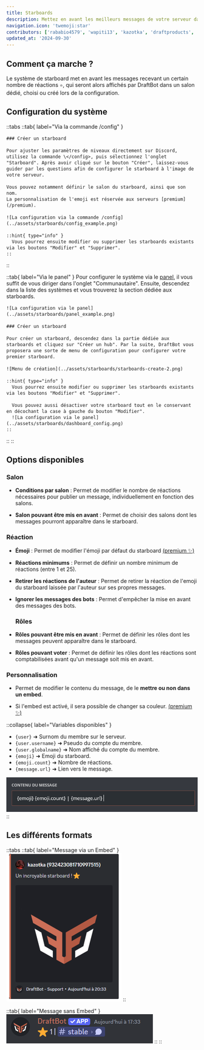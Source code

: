 ```yaml
---
title: Starboards
description: Mettez en avant les meilleurs messages de votre serveur dans un salon dédié en interagissant avec une réaction.
navigation.icon: 'twemoji:star'
contributors: ['rababio4579', 'wapiti13', 'kazotka', 'draftproducts', 'draftproducts']
updated_at: '2024-09-30'
---
```


## Comment ça marche ?

Le système de starboard met en avant les messages recevant un certain nombre de réactions `⭐`, qui seront alors affichés par DraftBot dans un salon dédié, choisi ou créé lors de la configuration.

## Configuration du système

::tabs
  ::tab{ label="Via la commande /config" }

    ### Créer un starboard

    Pour ajuster les paramètres de niveaux directement sur Discord, utilisez la commande \</config>, puis sélectionnez l'onglet "Starboard". Après avoir cliqué sur le bouton "Créer", laissez-vous guider par les questions afin de configurer le starboard à l'image de votre serveur.

    Vous pouvez notamment définir le salon du starboard, ainsi que son nom.
    La personnalisation de l'emoji est réservée aux serveurs [premium](/premium).

    ![La configuration via la commande /config](../assets/starboards/config_example.png)

    ::hint{ type="info" }
      Vous pourrez ensuite modifier ou supprimer les starboards existants via les boutons "Modifier" et "Supprimer".
    ::
  ::

  ::tab{ label="Via le panel" }
    Pour configurer le système via le [panel](/dashboard/first/community), il vous suffit de vous diriger dans l'onglet "Communautaire". Ensuite, descendez dans la liste des systèmes et vous trouverez la section dédiée aux starboards.

    ![La configuration via le panel](../assets/starboards/panel_example.png)

    ### Créer un starboard

    Pour créer un starboard, descendez dans la partie dédiée aux starboards et cliquez sur "Créer un hub". Par la suite, DraftBot vous proposera une sorte de menu de configuration pour configurer votre premier starboard.

    ![Menu de création](../assets/starboards/starboards-create-2.png)

    ::hint{ type="info" }
      Vous pourrez ensuite modifier ou supprimer les starboards existants via les boutons "Modifier" et "Supprimer".

      Vous pouvez aussi désactiver votre starboard tout en le conservant en décochant la case à gauche du bouton "Modifier".
      ![La configuration via le panel](../assets/starboards/dashboard_config.png)
    ::
  ::
::

## Options disponibles

### Salon

- **Conditions par salon** : Permet de modifier le nombre de réactions nécessaires pour publier un message, individuellement en fonction des salons.

- **Salon pouvant être mis en avant** : Permet de choisir des salons dont les messages pourront apparaître dans le starboard.

### Réaction

- **Émoji** : Permet de modifier l'émoji par défaut du starboard [(premium ✨)](/premium)

- **Réactions minimums** : Permet de définir un nombre minimum de réactions (entre 1 et 25).

- **Retirer les réactions de l'auteur** :  Permet de retirer la réaction de l'emoji du starboard laissée par l'auteur sur ses propres messages.

- **Ignorer les messages des bots** : Permet d'empêcher la mise en avant des messages des bots.

    ### Rôles

- **Rôles pouvant être mis en avant** : Permet de définir les rôles dont les messages peuvent apparaître dans le starboard.

- **Rôles pouvant voter** : Permet de définir les rôles dont les réactions sont comptabilisées avant qu'un message soit mis en avant.

### Personnalisation

- Permet de modifier le contenu du message, de le **mettre ou non dans un embed**.

- Si l'embed est activé, il sera possible de changer sa couleur. [(premium ✨)](/premium)

::collapse{ label="Variables disponibles" }

  - `{user}` ➜ Surnom du membre sur le serveur.
  - `{user.username}` ➜ Pseudo du compte du membre.
  - `{user.globalname}` ➜ Nom affiché du compte du membre.
  - `{emoji}` ➜ Emoji du starboard.
  - `{emoji.count}` ➜ Nombre de réactions.
  - `{message.url}` ➜ Lien vers le message.

  ![Message par défaut](../assets/starboards/starboards-content.png)
::

## Les différents formats

::tabs
  ::tab{ label="Message via un Embed" }
    ![Message via un Embed](../assets/starboards/example_embed.png)
  ::

  ::tab{ label="Message sans Embed" }
    ![Message sans Embed](../assets/starboards/example.png)
  ::
::



